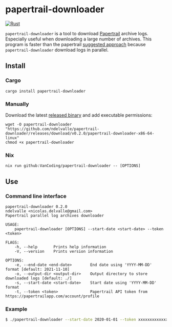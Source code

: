 # papertrail-downloader

[![Rust](https://github.com/ndelvalle/papertrail-downloader/workflows/Rust/badge.svg?branch=master)](https://github.com/ndelvalle/papertrail-downloader/actions?query=workflow%3ARust)

`papertrail-downloader` is a tool to download [Papertrail](https://www.papertrail.com/) archive logs. Especially useful when downloading a large number of archives.
This program is faster than the papertrail [suggested approach](https://help.papertrailapp.com/kb/how-it-works/permanent-log-archives/#download-a-large-number-of-archives) because `papertrail-downloader` download logs in parallel.

## Install

### Cargo

```
cargo install papertrail-downloader
```

### Manually

Download the latest [released binary](https://github.com/ndelvalle/papertrail-downloader/releases)
and add executable permissions:

```
wget -O papertrail-downloader "https://github.com/ndelvalle/papertrail-downloader/releases/download/v0.2.0/papertrail-downloader-x86-64-linux"
chmod +x papertrail-downloader
```

### Nix

```
nix run github:VanCoding/papertrail-downloader -- [OPTIONS]
```

## Use

### Command line interface

```
papertrail-downloader 0.2.0
ndelvalle <nicolas.delvalle@gmail.com>
Papertrail parallel log archives downloader

USAGE:
    papertrail-downloader [OPTIONS] --start-date <start-date> --token <token>

FLAGS:
    -h, --help       Prints help information
    -V, --version    Prints version information

OPTIONS:
    -e, --end-date <end-date>        End date using 'YYYY-MM-DD' format [default: 2021-11-10]
    -o, --output-dir <output-dir>    Output directory to store downloaded logs [default: ./]
    -s, --start-date <start-date>    Start date using 'YYYY-MM-DD' format
    -t, --token <token>              Papertrail API token from https://papertrailapp.com/account/profile
```

### Example

```bash
$ ./papertrail-downloader --start-date 2020-01-01 --token xxxxxxxxxxxxxxxxxxx --output-dir ./ppt-logs
```
